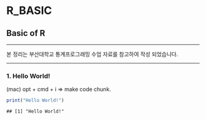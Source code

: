 R_BASIC
================

## Basic of R

<hr>
본 정리는 부산대학교 통계프로그래밍 수업 자료를 참고하여 작성
되었습니다.
<hr>

### 1. Hello World!

(mac) opt + cmd + i =\> make code chunk.

``` r
print("Hello World!")
```

    ## [1] "Hello World!"
